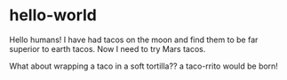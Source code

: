 # hello-world

Hello humans! I have had tacos on the moon and find them to be far superior to earth tacos.
Now I need to try Mars tacos.

What about wrapping a taco in a soft tortilla??  a taco-rrito would be born!


